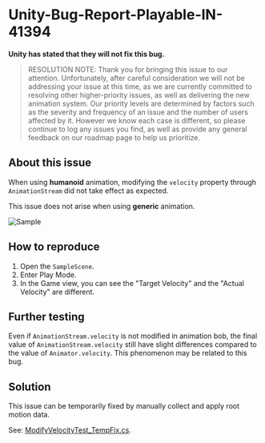 # Unity-Bug-Report-Playable-IN-41394

**Unity has stated that they will not fix this bug.**

> RESOLUTION NOTE:
Thank you for bringing this issue to our attention. Unfortunately, after careful consideration we will not be addressing your issue at this time, as we are currently committed to resolving other higher-priority issues, as well as delivering the new animation system. Our priority levels are determined by factors such as the severity and frequency of an issue and the number of users affected by it. However we know each case is different, so please continue to log any issues you find, as well as provide any general feedback on our roadmap page to help us prioritize.

## About this issue

When using **humanoid** animation, modifying the `velocity` property through `AnimationStream` did not take effect as expected.

This issue does not arise when using **generic** animation.

![Sample](./imgs/img_sample.png)

## How to reproduce

1. Open the `SampleScene`.
2. Enter Play Mode.
3. In the Game view, you can see the "Target Velocity" and the "Actual Velocity" are different.

## Further testing

Even if `AnimationStream.velocity` is not modified in animation bob, the final value of `AnimationStream.velocity` still have slight differences compared to the value of `Animator.velocity`. This phenomenon may be related to this bug.

## Solution

This issue can be temporarily fixed by manually collect and apply root motion data.

See: [ModifyVelocityTest_TempFix.cs](./Assets/ModifyVelocityTest_TempFix.cs).
